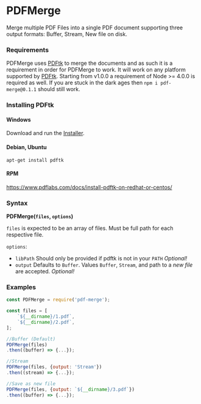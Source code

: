 # PDFMerge

Merge multiple PDF Files into a single PDF document supporting three output formats: Buffer, Stream, New file on disk.

### Requirements
PDFMerge uses [PDFtk](https://www.pdflabs.com/tools/pdftk-the-pdf-toolkit/) to merge the documents and as such it is a requirement in order for PDFMerge to work. It will work on any platform supported by [PDFtk](https://www.pdflabs.com/tools/pdftk-the-pdf-toolkit/).
Starting from v1.0.0 a requirement of Node >= 4.0.0 is required as well. If you are stuck in the dark ages then `npm i pdf-merge@0.1.1` should still work.

### Installing PDFtk
#### Windows
Download and run the [Installer](https://www.pdflabs.com/tools/pdftk-the-pdf-toolkit/).

#### Debian, Ubuntu
```
apt-get install pdftk
```
#### RPM
https://www.pdflabs.com/docs/install-pdftk-on-redhat-or-centos/

### Syntax
**PDFMerge(`files`, `options`)**

`files` is expected to be an array of files. Must be full path for each respective file.

`options`:
* `libPath` Should only be provided if pdftk is not in your `PATH` *Optional!*
* `output` Defaults to `Buffer`. Values `Buffer`, `Stream`, and path to a *new file* are accepted. *Optional!*

### Examples
```javascript
const PDFMerge = require('pdf-merge');

const files = [
	`${__dirname}/1.pdf`,
	`${__dirname}/2.pdf`,
];

//Buffer (Default)
PDFMerge(files)
.then((buffer) => {...});

//Stream
PDFMerge(files, {output: 'Stream'})
.then((stream) => {...});

//Save as new file
PDFMerge(files, {output: `${__dirname}/3.pdf`})
.then((buffer) => {...});
```